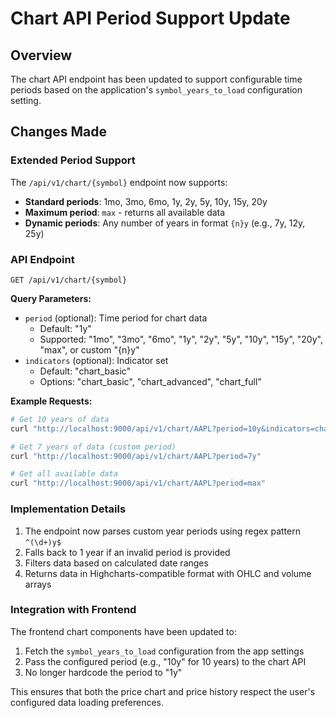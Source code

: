 # Chart API Period Support Update

## Overview
The chart API endpoint has been updated to support configurable time periods based on the application's `symbol_years_to_load` configuration setting.

## Changes Made

### Extended Period Support
The `/api/v1/chart/{symbol}` endpoint now supports:
- **Standard periods**: 1mo, 3mo, 6mo, 1y, 2y, 5y, 10y, 15y, 20y
- **Maximum period**: `max` - returns all available data
- **Dynamic periods**: Any number of years in format `{n}y` (e.g., 7y, 12y, 25y)

### API Endpoint
```
GET /api/v1/chart/{symbol}
```

**Query Parameters:**
- `period` (optional): Time period for chart data
  - Default: "1y" 
  - Supported: "1mo", "3mo", "6mo", "1y", "2y", "5y", "10y", "15y", "20y", "max", or custom "{n}y"
- `indicators` (optional): Indicator set
  - Default: "chart_basic"
  - Options: "chart_basic", "chart_advanced", "chart_full"

**Example Requests:**
```bash
# Get 10 years of data
curl "http://localhost:9000/api/v1/chart/AAPL?period=10y&indicators=chart_full"

# Get 7 years of data (custom period)
curl "http://localhost:9000/api/v1/chart/AAPL?period=7y"

# Get all available data
curl "http://localhost:9000/api/v1/chart/AAPL?period=max"
```

### Implementation Details
1. The endpoint now parses custom year periods using regex pattern `^(\d+)y$`
2. Falls back to 1 year if an invalid period is provided
3. Filters data based on calculated date ranges
4. Returns data in Highcharts-compatible format with OHLC and volume arrays

### Integration with Frontend
The frontend chart components have been updated to:
1. Fetch the `symbol_years_to_load` configuration from the app settings
2. Pass the configured period (e.g., "10y" for 10 years) to the chart API
3. No longer hardcode the period to "1y"

This ensures that both the price chart and price history respect the user's configured data loading preferences.